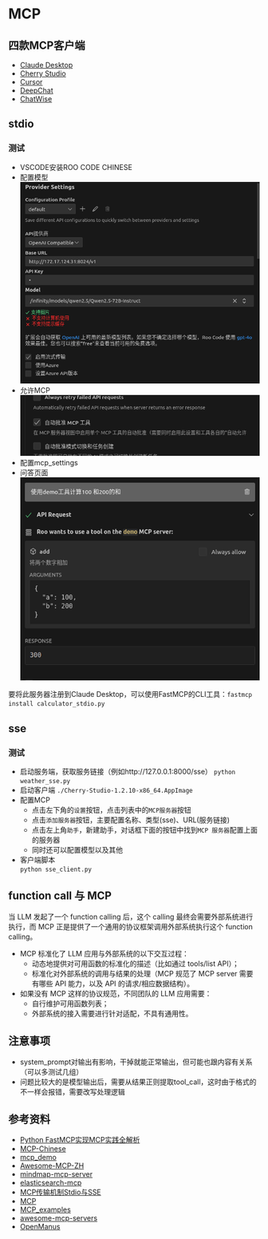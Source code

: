 # MCP
## 四款MCP客户端  
* [Claude Desktop](https://docs.anthropic.com/en/home)   
* [Cherry Studio]()
* [Cursor]()
* [DeepChat]()
* [ChatWise]()

## stdio
### 测试
* VSCODE安装ROO CODE CHINESE
* 配置模型  
![模型配置](model_setting.png)
* 允许MCP  
![允许MCP](MCP_agree.png)
* 配置mcp_settings  
* 问答页面  
![问答页面](response.png)  

要将此服务器注册到Claude Desktop，可以使用FastMCP的CLI工具：```fastmcp install calculator_stdio.py```

## sse
### 测试
* 启动服务端，获取服务链接（例如http://127.0.0.1:8000/sse）
```python weather_sse.py```  
* 启动客户端
```./Cherry-Studio-1.2.10-x86_64.AppImage``` 
* 配置MCP  
    - 点击左下角的`设置`按钮，点击列表中的`MCP服务器`按钮  
    - 点击`添加服务器`按钮，主要配置名称、类型(sse)、URL(服务链接)  
    - 点击左上角`助手`，新建助手，对话框下面的按钮中找到`MCP 服务器`配置上面的服务器  
    - 同时还可以配置模型以及其他  
* 客户端脚本  
```python sse_client.py```

## function call 与 MCP  
当 LLM 发起了一个 function calling 后，这个 calling 最终会需要外部系统进行执行，而 MCP 正是提供了一个通用的协议框架调用外部系统执行这个 function calling。  
* MCP 标准化了 LLM 应用与外部系统的以下交互过程：  
    * 动态地提供对可用函数的标准化的描述（比如通过 tools/list API）；  
    * 标准化对外部系统的调用与结果的处理（MCP 规范了 MCP server 需要有哪些 API 能力，以及 API 的请求/相应数据结构）。 
* 如果没有 MCP 这样的协议规范，不同团队的 LLM 应用需要：  
    * 自行维护可用函数列表； 
    * 外部系统的接入需要进行针对适配，不具有通用性。 

## 注意事项 
* system_prompt对输出有影响，干掉就能正常输出，但可能也跟内容有关系（可以多测试几组）  
* 问题比较大的是模型输出后，需要从结果正则提取tool_call，这时由于格式的不一样会报错，需要改写处理逻辑

## 参考资料
* [Python FastMCP实现MCP实践全解析](https://blog.csdn.net/lingding_cn/article/details/147355620)
* [MCP-Chinese](https://github.com/liaokongVFX/MCP-Chinese-Getting-Started-Guide)
* [mcp_demo](https://github.com/aixiaoxin123/mcp_demo_project)
* [Awesome-MCP-ZH](https://github.com/yzfly/Awesome-MCP-Z?)
* [mindmap-mcp-server](https://github.com/YuChenSSR/mindmap-mcp-server)
* [elasticsearch-mcp](https://github.com/cr7258/hands-on-lab/tree/main/ai/claude/mcp/client/elasticsearch-mcp-client-example)
* [MCP传输机制Stdio与SSE](https://zhuanlan.zhihu.com/p/1891623741584294739)
* [MCP](https://modelcontextprotocol.io/examples)
* [MCP_examples](https://github.com/modelcontextprotocol/python-sdk)
* [awesome-mcp-servers](https://github.com/punkpeye/awesome-mcp-servers?tab=readme-ov-file)  
* [OpenManus](https://github.com/FoundationAgents/OpenManus)